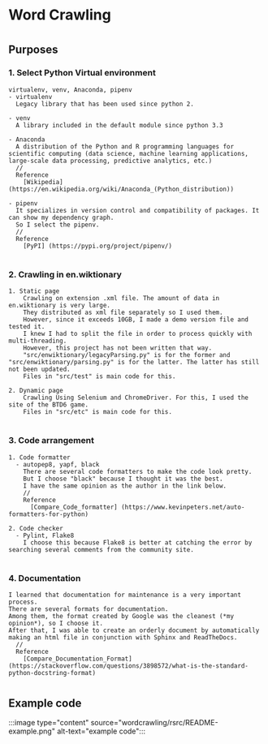 # **Word Crawling**

#
## Purposes
### 1. Select Python Virtual environment
    virtualenv, venv, Anaconda, pipenv
    - virtualenv
      Legacy library that has been used since python 2. 

    - venv
      A library included in the default module since python 3.3 

    - Anaconda
      A distribution of the Python and R programming languages for scientific computing (data science, machine learning applications, large-scale data processing, predictive analytics, etc.)
      //
      Reference
        [Wikipedia] (https://en.wikipedia.org/wiki/Anaconda_(Python_distribution))

    - pipenv
      It specializes in version control and compatibility of packages. It can show my dependency graph.
      So I select the pipenv.
      //
      Reference
        [PyPI] (https://pypi.org/project/pipenv/)

#
### 2. Crawling in en.wiktionary
    1. Static page
        Crawling on extension .xml file. The amount of data in en.wiktionary is very large.
        They distributed as xml file separately so I used them. 
        However, since it exceeds 10GB, I made a demo version file and tested it. 
        I knew I had to split the file in order to process quickly with multi-threading.
        However, this project has not been written that way.
        "src/enwiktionary/legacyParsing.py" is for the former and "src/enwiktionary/parsing.py" is for the latter. The latter has still not been updated.
        Files in "src/test" is main code for this.

    2. Dynamic page
        Crawling Using Selenium and ChromeDriver. For this, I used the site of the BTD6 game.
        Files in "src/etc" is main code for this.
    
#
### 3. Code arrangement
    1. Code formatter
      - autopep8, yapf, black
        There are several code formatters to make the code look pretty.
        But I choose "black" because I thought it was the best.
        I have the same opinion as the author in the link below.
        //
        Reference
          [Compare_Code_formatter] (https://www.kevinpeters.net/auto-formatters-for-python)

    2. Code checker
      - Pylint, Flake8
        I choose this because Flake8 is better at catching the error by searching several comments from the community site. 

#
### 4. Documentation
    I learned that documentation for maintenance is a very important process.
    There are several formats for documentation. 
    Among them, the format created by Google was the cleanest (*my opinion*), so I choose it.
    After that, I was able to create an orderly document by automatically making an html file in conjunction with Sphinx and ReadTheDocs. 
      //
      Reference
        [Compare_Documentation_Format] (https://stackoverflow.com/questions/3898572/what-is-the-standard-python-docstring-format)


#
#
## Example code
:::image type="content" source="wordcrawling/rsrc/README-example.png" alt-text="example code":::